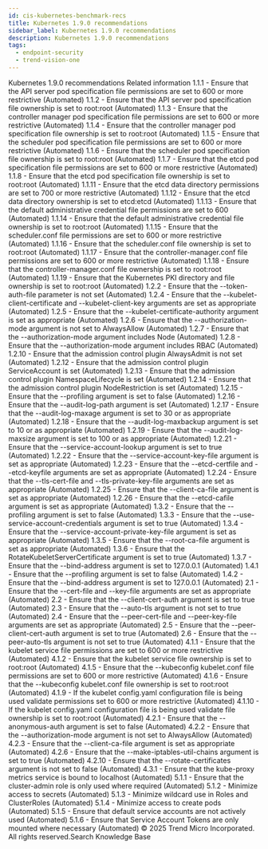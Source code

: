 ```yaml
---
id: cis-kubernetes-benchmark-recs
title: Kubernetes 1.9.0 recommendations
sidebar_label: Kubernetes 1.9.0 recommendations
description: Kubernetes 1.9.0 recommendations
tags:
  - endpoint-security
  - trend-vision-one
---
```


 Kubernetes 1.9.0 recommendations Related information 1.1.1 - Ensure that the API server pod specification file permissions are set to 600 or more restrictive (Automated) 1.1.2 - Ensure that the API server pod specification file ownership is set to root:root (Automated) 1.1.3 - Ensure that the controller manager pod specification file permissions are set to 600 or more restrictive (Automated) 1.1.4 - Ensure that the controller manager pod specification file ownership is set to root:root (Automated) 1.1.5 - Ensure that the scheduler pod specification file permissions are set to 600 or more restrictive (Automated) 1.1.6 - Ensure that the scheduler pod specification file ownership is set to root:root (Automated) 1.1.7 - Ensure that the etcd pod specification file permissions are set to 600 or more restrictive (Automated) 1.1.8 - Ensure that the etcd pod specification file ownership is set to root:root (Automated) 1.1.11 - Ensure that the etcd data directory permissions are set to 700 or more restrictive (Automated) 1.1.12 - Ensure that the etcd data directory ownership is set to etcd:etcd (Automated) 1.1.13 - Ensure that the default administrative credential file permissions are set to 600 (Automated) 1.1.14 - Ensure that the default administrative credential file ownership is set to root:root (Automated) 1.1.15 - Ensure that the scheduler.conf file permissions are set to 600 or more restrictive (Automated) 1.1.16 - Ensure that the scheduler.conf file ownership is set to root:root (Automated) 1.1.17 - Ensure that the controller-manager.conf file permissions are set to 600 or more restrictive (Automated) 1.1.18 - Ensure that the controller-manager.conf file ownership is set to root:root (Automated) 1.1.19 - Ensure that the Kubernetes PKI directory and file ownership is set to root:root (Automated) 1.2.2 - Ensure that the --token-auth-file parameter is not set (Automated) 1.2.4 - Ensure that the --kubelet-client-certificate and --kubelet-client-key arguments are set as appropriate (Automated) 1.2.5 - Ensure that the --kubelet-certificate-authority argument is set as appropriate (Automated) 1.2.6 - Ensure that the --authorization-mode argument is not set to AlwaysAllow (Automated) 1.2.7 - Ensure that the --authorization-mode argument includes Node (Automated) 1.2.8 - Ensure that the --authorization-mode argument includes RBAC (Automated) 1.2.10 - Ensure that the admission control plugin AlwaysAdmit is not set (Automated) 1.2.12 - Ensure that the admission control plugin ServiceAccount is set (Automated) 1.2.13 - Ensure that the admission control plugin NamespaceLifecycle is set (Automated) 1.2.14 - Ensure that the admission control plugin NodeRestriction is set (Automated) 1.2.15 - Ensure that the --profiling argument is set to false (Automated) 1.2.16 - Ensure that the --audit-log-path argument is set (Automated) 1.2.17 - Ensure that the --audit-log-maxage argument is set to 30 or as appropriate (Automated) 1.2.18 - Ensure that the --audit-log-maxbackup argument is set to 10 or as appropriate (Automated) 1.2.19 - Ensure that the --audit-log-maxsize argument is set to 100 or as appropriate (Automated) 1.2.21 - Ensure that the --service-account-lookup argument is set to true (Automated) 1.2.22 - Ensure that the --service-account-key-file argument is set as appropriate (Automated) 1.2.23 - Ensure that the --etcd-certfile and --etcd-keyfile arguments are set as appropriate (Automated) 1.2.24 - Ensure that the --tls-cert-file and --tls-private-key-file arguments are set as appropriate (Automated) 1.2.25 - Ensure that the --client-ca-file argument is set as appropriate (Automated) 1.2.26 - Ensure that the --etcd-cafile argument is set as appropriate (Automated) 1.3.2 - Ensure that the --profiling argument is set to false (Automated) 1.3.3 - Ensure that the --use-service-account-credentials argument is set to true (Automated) 1.3.4 - Ensure that the --service-account-private-key-file argument is set as appropriate (Automated) 1.3.5 - Ensure that the --root-ca-file argument is set as appropriate (Automated) 1.3.6 - Ensure that the RotateKubeletServerCertificate argument is set to true (Automated) 1.3.7 - Ensure that the --bind-address argument is set to 127.0.0.1 (Automated) 1.4.1 - Ensure that the --profiling argument is set to false (Automated) 1.4.2 - Ensure that the --bind-address argument is set to 127.0.0.1 (Automated) 2.1 - Ensure that the --cert-file and --key-file arguments are set as appropriate (Automated) 2.2 - Ensure that the --client-cert-auth argument is set to true (Automated) 2.3 - Ensure that the --auto-tls argument is not set to true (Automated) 2.4 - Ensure that the --peer-cert-file and --peer-key-file arguments are set as appropriate (Automated) 2.5 - Ensure that the --peer-client-cert-auth argument is set to true (Automated) 2.6 - Ensure that the --peer-auto-tls argument is not set to true (Automated) 4.1.1 - Ensure that the kubelet service file permissions are set to 600 or more restrictive (Automated) 4.1.2 - Ensure that the kubelet service file ownership is set to root:root (Automated) 4.1.5 - Ensure that the --kubeconfig kubelet.conf file permissions are set to 600 or more restrictive (Automated) 4.1.6 - Ensure that the --kubeconfig kubelet.conf file ownership is set to root:root (Automated) 4.1.9 - If the kubelet config.yaml configuration file is being used validate permissions set to 600 or more restrictive (Automated) 4.1.10 - If the kubelet config.yaml configuration file is being used validate file ownership is set to root:root (Automated) 4.2.1 - Ensure that the --anonymous-auth argument is set to false (Automated) 4.2.2 - Ensure that the --authorization-mode argument is not set to AlwaysAllow (Automated) 4.2.3 - Ensure that the --client-ca-file argument is set as appropriate (Automated) 4.2.6 - Ensure that the --make-iptables-util-chains argument is set to true (Automated) 4.2.10 - Ensure that the --rotate-certificates argument is not set to false (Automated) 4.3.1 - Ensure that the kube-proxy metrics service is bound to localhost (Automated) 5.1.1 - Ensure that the cluster-admin role is only used where required (Automated) 5.1.2 - Minimize access to secrets (Automated) 5.1.3 - Minimize wildcard use in Roles and ClusterRoles (Automated) 5.1.4 - Minimize access to create pods (Automated) 5.1.5 - Ensure that default service accounts are not actively used (Automated) 5.1.6 - Ensure that Service Account Tokens are only mounted where necessary (Automated) © 2025 Trend Micro Incorporated. All rights reserved.Search Knowledge Base